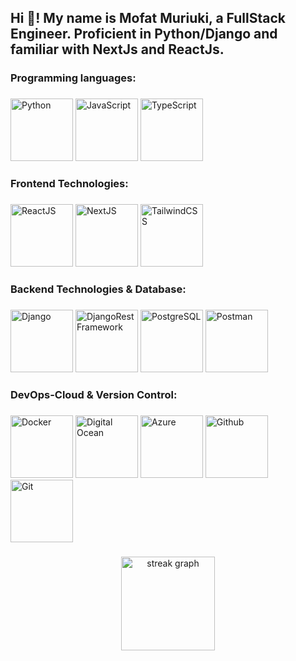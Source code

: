 <h2 align="left">Hi 👋! My name is Mofat Muriuki, a FullStack Engineer. Proficient in Python/Django and familiar with NextJs and ReactJs. </h2>

###
<h3 align="left"> Programming languages:

###
<div align="left">
  <img src="https://cdn.jsdelivr.net/gh/devicons/devicon@latest/icons/python/python-original-wordmark.svg" width="100" height="100" alt="Python" />     
  <img src="https://cdn.jsdelivr.net/gh/devicons/devicon@latest/icons/javascript/javascript-original.svg" width="100" height="100" alt="JavaScript"/> 
  <img src="https://cdn.jsdelivr.net/gh/devicons/devicon@latest/icons/typescript/typescript-original.svg" width="100" height="100" alt="TypeScript"/>
</div>

###

###
<h3 align="left"> Frontend Technologies:

###
<div align="left">
  <img src="https://cdn.jsdelivr.net/gh/devicons/devicon@latest/icons/react/react-original-wordmark.svg" width="100" height="100" alt="ReactJS"/>
  <img src="https://cdn.jsdelivr.net/gh/devicons/devicon@latest/icons/nextjs/nextjs-original-wordmark.svg" width="100" height="100" alt="NextJS"/>
  <img src="https://cdn.jsdelivr.net/gh/devicons/devicon@latest/icons/tailwindcss/tailwindcss-original-wordmark.svg" width="100" height="100" alt="TailwindCSS"/>
          
</div>

###

###
<h3 align="left"> Backend Technologies & Database:

###
<div align="left">
  <img src="https://cdn.jsdelivr.net/gh/devicons/devicon@latest/icons/django/django-plain-wordmark.svg" width="100" height="100" alt="Django"/>
  <img src="https://cdn.jsdelivr.net/gh/devicons/devicon@latest/icons/djangorest/djangorest-line.svg" width="100" height="100" alt="DjangoRestFramework"/>  
  <img src="https://cdn.jsdelivr.net/gh/devicons/devicon@latest/icons/postgresql/postgresql-original-wordmark.svg" width="100" height="100" alt="PostgreSQL"/>
  <img src="https://cdn.jsdelivr.net/gh/devicons/devicon@latest/icons/postman/postman-original-wordmark.svg" width="100" height="100" alt="Postman"/>        
</div>

###

###
<h3 align="left"> DevOps-Cloud & Version Control:

###
<div align="left">
  <img src="https://cdn.jsdelivr.net/gh/devicons/devicon@latest/icons/docker/docker-original-wordmark.svg" width="100" height="100" alt="Docker"/>   
  <img src="https://cdn.jsdelivr.net/gh/devicons/devicon@latest/icons/digitalocean/digitalocean-original-wordmark.svg" width="100" height="100" alt="Digital Ocean"/>
  <img src="https://cdn.jsdelivr.net/gh/devicons/devicon@latest/icons/azure/azure-original-wordmark.svg" width="100" height="100" alt="Azure"/>     
  <img src="https://cdn.jsdelivr.net/gh/devicons/devicon@latest/icons/github/github-original-wordmark.svg" width="100" height="100" alt="Github"/>    
  <img src="https://cdn.jsdelivr.net/gh/devicons/devicon@latest/icons/git/git-original-wordmark.svg" width="100" height="100" alt="Git"/>    
</div>

###


###
<div align="center">
  <img src="https://streak-stats.demolab.com?user=DAMunene&locale=en&mode=daily&theme=dracula&hide_border=false&border_radius=5&order=3" height="150" alt="streak graph"  />
</div>

###

###

